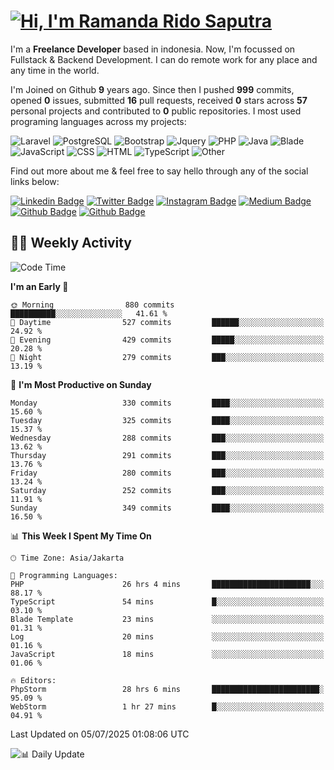 # [![Hi, I'm Ramanda Rido Saputra](https://readme-typing-svg.herokuapp.com?size=24&vCenter=true&lines=%F0%9F%91%8B+Hi%2C+I'm+Ramanda+Rido+Saputra+;%F0%9F%92%BB+Fullstack+Web+Developer+)](https://git.io/typing-svg)

I'm a **Freelance Developer** based in indonesia. Now, I'm focussed on Fullstack & Backend Development. I can do remote work for any place and any time in the world.

I'm Joined on Github **9** years ago. Since then I pushed **999** commits, opened **0** issues, submitted **16** pull requests, received **0** stars across **57** personal projects and contributed to **0** public repositories.
I most used programing languages across my projects:

![Laravel](https://img.shields.io/badge/Laravel-FF2D20?flat&logo=laravel&logoColor=white)
![PostgreSQL](https://img.shields.io/badge/PostgreSQL-316192?flat&logo=postgresql&logoColor=white)
![Bootstrap](https://img.shields.io/badge/Bootstrap-563D7C?flat&logo=bootstrap&logoColor=white)
![Jquery](https://img.shields.io/badge/jQuery-0769AD?flat&logo=jquery&logoColor=white)
![PHP](https://img.shields.io/badge/-PHP-%234F5D95?style=flat&logo=PHP&logoColor=white)
![Java](https://img.shields.io/badge/-Java-%23b07219?style=flat&logo=Java&logoColor=white)
![Blade](https://img.shields.io/badge/-Blade-%23f7523f?style=flat&logo=Blade&logoColor=white)
![JavaScript](https://img.shields.io/badge/-JavaScript-%23f1e05a?style=flat&logo=JavaScript&logoColor=white)
![CSS](https://img.shields.io/badge/-CSS-%23663399?style=flat&logo=CSS&logoColor=white)
![HTML](https://img.shields.io/badge/-HTML-%23e34c26?style=flat&logo=HTML&logoColor=white)
![TypeScript](https://img.shields.io/badge/-TypeScript-%233178c6?style=flat&logo=TypeScript&logoColor=white)
![Other](https://img.shields.io/badge/-Other-%23ededed?style=flat&logo=Other&logoColor=white)

Find out more about me & feel free to say hello through any of the social links below:

[![Linkedin Badge](https://img.shields.io/badge/-ramandaaridogh-blue?style=flat&logo=Linkedin&logoColor=white&link=https://www.linkedin.com/in/ramanda-rido-saputra/)](https://www.linkedin.com/in/ramanda-rido-saputra/)
[![Twitter Badge](https://img.shields.io/badge/-ramandaaridogh-%231DA1F2.svg?style=flat&logo=twitter&logoColor=white&link=https://www.twitter.com/ramandaaridogh)](https://www.twitter.com/ramandaaridogh/)
[![Instagram Badge](https://img.shields.io/badge/-ramandaaridogh-purple?style=flat&logo=instagram&logoColor=white&link=https://instagram.com/ramandaaridogh_/)](https://instagram.com/ramandaaridogh_)
[![Medium Badge](https://img.shields.io/badge/-@ramandaaridogh-%2312100E.svg?style=flat&logo=Medium&logoColor=white&link=https://medium.com/@ramandaaridogh/)](https://medium.com/@ramandaaridogh)
[![Github Badge](https://img.shields.io/badge/-@ramandaaridogh-100000.svg?style=flat&logo=github&logoColor=white&link=https://github.com/ramandaaridogh)](https://github.com/ramandaaridogh)
[![Github Badge](https://img.shields.io/badge/-@mxcode-100000.svg?style=flat&logo=github&logoColor=white&link=https://github.com/ramanda-mxcode)](https://github.com/ramanda-mxcode)

## 👨‍💻 Weekly Activity
<!--START_SECTION:waka-->
![Code Time](http://img.shields.io/badge/Code%20Time-1%2C353%20hrs%205%20mins-blue)

**I'm an Early 🐤** 

```text
🌞 Morning                880 commits         ██████████░░░░░░░░░░░░░░░   41.61 % 
🌆 Daytime                527 commits         ██████░░░░░░░░░░░░░░░░░░░   24.92 % 
🌃 Evening                429 commits         █████░░░░░░░░░░░░░░░░░░░░   20.28 % 
🌙 Night                  279 commits         ███░░░░░░░░░░░░░░░░░░░░░░   13.19 % 
```
📅 **I'm Most Productive on Sunday** 

```text
Monday                   330 commits         ████░░░░░░░░░░░░░░░░░░░░░   15.60 % 
Tuesday                  325 commits         ████░░░░░░░░░░░░░░░░░░░░░   15.37 % 
Wednesday                288 commits         ███░░░░░░░░░░░░░░░░░░░░░░   13.62 % 
Thursday                 291 commits         ███░░░░░░░░░░░░░░░░░░░░░░   13.76 % 
Friday                   280 commits         ███░░░░░░░░░░░░░░░░░░░░░░   13.24 % 
Saturday                 252 commits         ███░░░░░░░░░░░░░░░░░░░░░░   11.91 % 
Sunday                   349 commits         ████░░░░░░░░░░░░░░░░░░░░░   16.50 % 
```


📊 **This Week I Spent My Time On** 

```text
🕑︎ Time Zone: Asia/Jakarta

💬 Programming Languages: 
PHP                      26 hrs 4 mins       ██████████████████████░░░   88.17 % 
TypeScript               54 mins             █░░░░░░░░░░░░░░░░░░░░░░░░   03.10 % 
Blade Template           23 mins             ░░░░░░░░░░░░░░░░░░░░░░░░░   01.31 % 
Log                      20 mins             ░░░░░░░░░░░░░░░░░░░░░░░░░   01.16 % 
JavaScript               18 mins             ░░░░░░░░░░░░░░░░░░░░░░░░░   01.06 % 

🔥 Editors: 
PhpStorm                 28 hrs 6 mins       ████████████████████████░   95.09 % 
WebStorm                 1 hr 27 mins        █░░░░░░░░░░░░░░░░░░░░░░░░   04.91 % 
```


 Last Updated on 05/07/2025 01:08:06 UTC
<!--END_SECTION:waka-->

![📊 Daily Update](https://github.com/ramandaaridogh/ramandaaridogh/actions/workflows/update-activity.yml/badge.svg)
